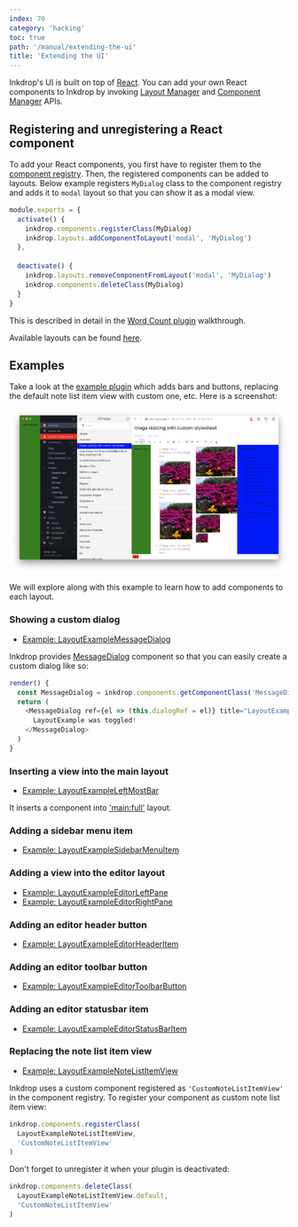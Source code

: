 ```yaml
---
index: 70
category: 'hacking'
toc: true
path: '/manual/extending-the-ui'
title: 'Extending the UI'
---
```


Inkdrop's UI is built on top of [React](https://reactjs.org/).
You can add your own React components to Inkdrop by invoking [Layout Manager](/reference/layout-manager) and [Component Manager](/reference/component-manager) APIs.

## Registering and unregistering a React component

To add your React components, you first have to register them to the [component registry](/reference/component-manager).
Then, the registered components can be added to layouts.
Below example registers `MyDialog` class to the component registry and adds it to `modal` layout so that you can show it as a modal view.

```js
module.exports = {
  activate() {
    inkdrop.components.registerClass(MyDialog)
    inkdrop.layouts.addComponentToLayout('modal', 'MyDialog')
  },

  deactivate() {
    inkdrop.layouts.removeComponentFromLayout('modal', 'MyDialog')
    inkdrop.components.deleteClass(MyDialog)
  }
}
```

This is described in detail in the [Word Count plugin](/manual/plugin-word-count#developing-our-plugin) walkthrough.

Available layouts can be found [here](/reference/state-layouts).

## Examples

Take a look at the [example plugin](https://github.com/inkdropapp/layout-example-plugin) which adds bars and buttons, replacing the default note list item view with custom one, etc.
Here is a screenshot:

![Example](extending-the-ui_example.png)

We will explore along with this example to learn how to add components to each layout.

### Showing a custom dialog

- [Example: LayoutExampleMessageDialog](https://github.com/inkdropapp/layout-example-plugin/blob/master/lib/layout-example-message-dialog.js)

Inkdrop provides [MessageDialog](/reference/message-dialog) component so that you can easily create a custom dialog like so:

```js
render() {
  const MessageDialog = inkdrop.components.getComponentClass('MessageDialog')
  return (
    <MessageDialog ref={el => (this.dialogRef = el)} title="LayoutExample">
      LayoutExample was toggled!
    </MessageDialog>
  )
}
```

### Inserting a view into the main layout

- [Example: LayoutExampleLeftMostBar](https://github.com/inkdropapp/layout-example-plugin/blob/master/lib/layout-example-left-most-bar.js)

It inserts a component into ['main:full'](/reference/state-layouts#mainfull) layout.

### Adding a sidebar menu item

- [Example: LayoutExampleSidebarMenuItem](https://github.com/inkdropapp/layout-example-plugin/blob/master/lib/layout-example-sidebar-menu-item.js)

### Adding a view into the editor layout

- [Example: LayoutExampleEditorLeftPane](https://github.com/inkdropapp/layout-example-plugin/blob/master/lib/layout-example-editor-left-pane.js)
- [Example: LayoutExampleEditorRightPane](https://github.com/inkdropapp/layout-example-plugin/blob/master/lib/layout-example-editor-right-pane.js)

### Adding an editor header button

- [Example: LayoutExampleEditorHeaderItem](https://github.com/inkdropapp/layout-example-plugin/blob/master/lib/layout-example-editor-header-item.js)

### Adding an editor toolbar button

- [Example: LayoutExampleEditorToolbarButton](https://github.com/inkdropapp/layout-example-plugin/blob/master/lib/layout-example-editor-toolbar-button.js)

### Adding an editor statusbar item

- [Example: LayoutExampleEditorStatusBarItem](https://github.com/inkdropapp/layout-example-plugin/blob/master/lib/layout-example-editor-status-bar-item.js)

### Replacing the note list item view

- [Example: LayoutExampleNoteListItemView](https://github.com/inkdropapp/layout-example-plugin/blob/master/lib/layout-example-note-list-item-view.js)

Inkdrop uses a custom component registered as `'CustomNoteListItemView'` in the component registry.
To register your component as custom note list item view:

```js
inkdrop.components.registerClass(
  LayoutExampleNoteListItemView,
  'CustomNoteListItemView'
)
```

Don't forget to unregister it when your plugin is deactivated:

```js
inkdrop.components.deleteClass(
  LayoutExampleNoteListItemView.default,
  'CustomNoteListItemView'
)
```
